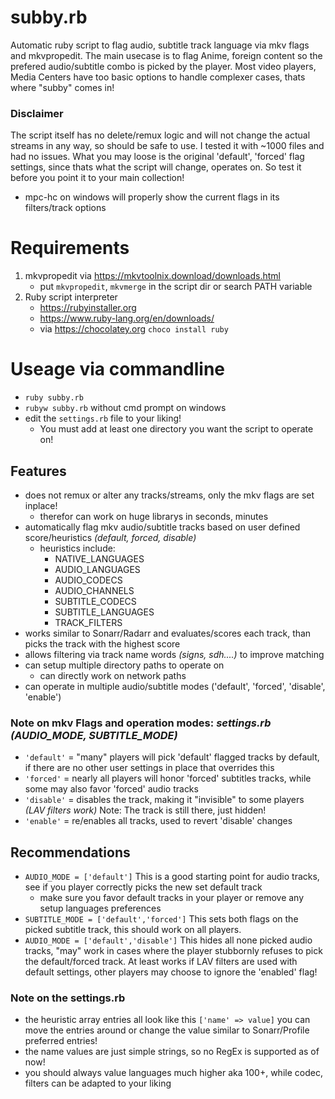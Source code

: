 # subby.rb
Automatic ruby script to flag audio, subtitle track language via mkv flags and mkvpropedit.
The main usecase is to flag Anime, foreign content so the prefered audio/subtitle combo is picked by the player.
Most video players, Media Centers have too basic options to handle complexer cases, thats where "subby" comes in!

### Disclaimer
The script itself has no delete/remux logic and will not change the actual streams in any way, so should be safe to use.
I tested it with ~1000 files and had no issues.
What you may loose is the original 'default', 'forced' flag settings, since thats what the script will change, operates on.
So test it before you point it to your main collection!
- mpc-hc on windows will properly show the current flags in its filters/track options

# Requirements
1. mkvpropedit via https://mkvtoolnix.download/downloads.html
   - put `mkvpropedit`, `mkvmerge` in the script dir or search PATH variable
3. Ruby script interpreter
   - https://rubyinstaller.org
   - https://www.ruby-lang.org/en/downloads/
   - via https://chocolatey.org `choco install ruby`

# Useage via commandline
- `ruby subby.rb`
- `rubyw subby.rb` without cmd prompt on windows
- edit the `settings.rb` file to your liking!
  - You must add at least one directory you want the script to operate on!

## Features
- does not remux or alter any tracks/streams, only the mkv flags are set inplace!
  - therefor can work on huge librarys in seconds, minutes
- automatically flag mkv audio/subtitle tracks based on user defined score/heuristics *(default, forced, disable)*
  - heuristics include:
    - NATIVE_LANGUAGES
    - AUDIO_LANGUAGES
    - AUDIO_CODECS
    - AUDIO_CHANNELS
    - SUBTITLE_CODECS
    - SUBTITLE_LANGUAGES
    - TRACK_FILTERS
- works similar to Sonarr/Radarr and evaluates/scores each track, than picks the track with the highest score
- allows filtering via track name words *(signs, sdh....)* to improve matching
- can setup multiple directory paths to operate on
  - can directly work on network paths
- can operate in multiple audio/subtitle modes ('default', 'forced', 'disable', 'enable')

### Note on mkv Flags and operation modes: *settings.rb (AUDIO_MODE, SUBTITLE_MODE)*
- `'default'` = "many" players will pick 'default' flagged tracks by default, if there are no other user settings in place that overrides this
- `'forced'`  = nearly all players will honor 'forced' subtitles tracks, while some may also favor 'forced' audio tracks
- `'disable'` = disables the track, making it "invisible" to some players *(LAV filters work)* Note: The track is still there, just hidden!
- `'enable'`  = re/enables all tracks, used to revert 'disable' changes

## Recommendations
- `AUDIO_MODE = ['default']` This is a good starting point for audio tracks, see if you player correctly picks the new set default track
  - make sure you favor default tracks in your player or remove any setup languages preferences
- `SUBTITLE_MODE = ['default','forced']` This sets both flags on the picked subtitle track, this should work on all players.
- `AUDIO_MODE = ['default','disable']` This hides all none picked audio tracks, "may" work in cases where the player stubbornly refuses to pick the default/forced track. At least works if LAV filters are used with default settings, other players may choose to ignore the 'enabled' flag!

### Note on the settings.rb
- the heuristic array entries all look like this `['name' => value]` you can move the entries around or change the value similar to Sonarr/Profile preferred entries!
- the name values are just simple strings, so no RegEx is supported as of now!
- you should always value languages much higher aka 100+, while codec, filters can be adapted to your liking
